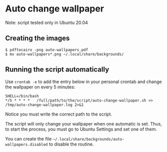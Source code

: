 # Auto change wallpaper

Note: script tested only in Ubuntu 20.04

## Creating the images

```
$ pdftocairo -png auto-wallpapers.pdf
$ mv auto-wallpapers*.png ~/.local/share/backgrounds/
```

## Running the script automatically

Use `crontab -e` to add the entry below in your personal crontab and change the wallpaper on every 5 minutes:

```
SHELL=/bin/bash
*/5 * * * *   /full/path/to/the/script/auto-change-wallpaper.sh >> /tmp/auto-change-wallpaper.log 2>&1
```

Notice you must write the correct path to the script.

The script will only change your wallpaper when one automatic is set. Thus, to start the process, you must go to Ubuntu Settings and set one of them.

You can create the file `~/.local/share/backgrounds/auto-wallpapers.disabled` to disable the routine.
